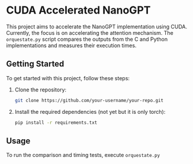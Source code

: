 # CUDA Accelerated NanoGPT

This project aims to accelerate the NanoGPT implementation using CUDA. Currently, the focus is on accelerating the attention mechanism. The `orquestate.py` script compares the outputs from the C and Python implementations and measures their execution times.

## Getting Started

To get started with this project, follow these steps:

1. Clone the repository:

    ```bash
    git clone https://github.com/your-username/your-repo.git
    ```

2. Install the required dependencies (not yet but it is only torch):

    ```bash
    pip install -r requirements.txt
    ```

## Usage

To run the comparison and timing tests, execute `orquestate.py`
